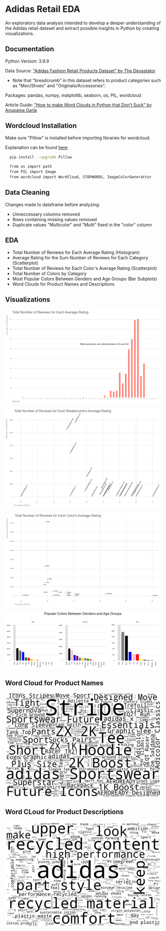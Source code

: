 
# Adidas Retail EDA

An exploratory data analysis intended to develop a deeper understanding of the Adidas retail dataset and extract possible insights in Python by creating visualizations.


## Documentation

Python Version: 3.9.9

Data Source: ["Adidas Fashion Retail Products Dataset" by The Devastator](https://www.kaggle.com/datasets/thedevastator/adidas-fashion-retail-products-dataset-9300-prod)
- Note that "breadcrumb" in this dataset refers to product categories such as "Men/Shoes" and "Originals/Accessories".

Packages: pandas, numpy, matplotlib, seaborn, os, PIL, wordcloud

Article Guide: ["How to make Word Clouds in Python that Don’t Suck" by Anupama Garla](https://towardsdatascience.com/how-to-make-word-clouds-in-python-that-dont-suck-86518cdcb61f)
## Wordcloud Installation

Make sure "Pillow" is installed before importing libraries for wordcloud.

Explanation can be found [here](https://github.com/amueller/word_cloud/issues/729)

```bash
  pip install --upgrade Pillow
```
    
```bash
  from os import path
  from PIL import Image
  from wordcloud import WordCloud, STOPWORDS, ImageColorGenerattor
```
## Data Cleaning

Changes made to dataframe before analyzing:
- Unneccessary columns removed
- Rows containing missing values removed
- Duplicate values "Multicolor" and "Multi" fixed in the "color" column


## EDA

- Total Number of Reviews for Each Average Rating (Histogram)
- Average Rating for the Sum Number of Reviews for Each Category (Scatterplot)
- Total Number of Reviews for Each Color's Average Rating (Scatterplot)
- Total Number of Colors by Category
- Most Popular Colors Between Genders and Age Groups (Bar Subplots)
- Word Clouds for Product Names and Descriptions


## Visualizations

![Viz Screenshot](hist.png)

![Viz Screenshot](scatter1.png)

![Viz Screenshot](scatter2.png)

![Viz Screenshot](bar_subplot.png)

## Word Cloud for Product Names
![Viz Screenshot](wordcloud1.png)

## Word CLoud for Product Descriptions
![Viz Screenshot](wordcloud2.png)

